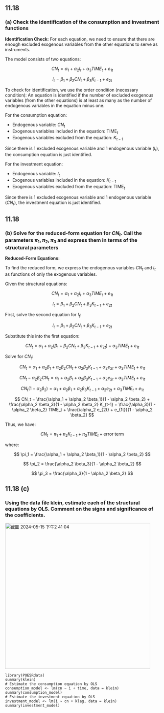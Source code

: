 ## 11.18 
### (a) Check the identification of the consumption and investment functions

**Identification Check:** For each equation, we need to ensure that there are enough excluded exogenous variables from the other equations to serve as instruments.

The model consists of two equations:

$$
CN_t = \alpha_1 + \alpha_2 I_t + \alpha_3 TIME_t + e_{1t}
$$

$$
I_t = \beta_1 + \beta_2 CN_t + \beta_3 K_{t-1} + e_{2t}
$$

To check for identification, we use the order condition (necessary condition): An equation is identified if the number of excluded exogenous variables (from the other equations) is at least as many as the number of endogenous variables in the equation minus one.

For the consumption equation:

-   Endogenous variable: $CN_t$
-   Exogenous variables included in the equation: $\text{TIME}_t$
-   Exogenous variables excluded from the equation: $K_{t-1}$

Since there is 1 excluded exogenous variable and 1 endogenous variable ($I_t$), the consumption equation is just identified.

For the investment equation:

-   Endogenous variable: $I_t$
-   Exogenous variables included in the equation: $K_{t-1}$
-   Exogenous variables excluded from the equation: $\text{TIME}_t$

Since there is 1 excluded exogenous variable and 1 endogenous variable ($CN_t$), the investment equation is just identified.

## 11.18 
### (b) Solve for the reduced-form equation for $CN_t$. Call the parameters $\pi_1, \pi_2, \pi_3$ and express them in terms of the structural parameters

**Reduced-Form Equations:**

To find the reduced form, we express the endogenous variables $CN_t$ and $I_t$ as functions of only the exogenous variables.

Given the structural equations:

$$
CN_t = \alpha_1 + \alpha_2 I_t + \alpha_3 TIME_t + e_{1t}
$$

$$
I_t = \beta_1 + \beta_2 CN_t + \beta_3 K_{t-1} + e_{2t}
$$

First, solve the second equation for $I_t$:

$$
I_t = \beta_1 + \beta_2 CN_t + \beta_3 K_{t-1} + e_{2t}
$$

Substitute this into the first equation:

$$
CN_t = \alpha_1 + \alpha_2 (\beta_1 + \beta_2 CN_t + \beta_3 K_{t-1} + e_{2t}) + \alpha_3 TIME_t + e_{1t}
$$

Solve for $CN_t$:

$$
CN_t = \alpha_1 + \alpha_2 \beta_1 + \alpha_2 \beta_2 CN_t + \alpha_2 \beta_3 K_{t-1} + \alpha_2 e_{2t} + \alpha_3 TIME_t + e_{1t}
$$

$$
CN_t - \alpha_2 \beta_2 CN_t = \alpha_1 + \alpha_2 \beta_1 + \alpha_2 \beta_3 K_{t-1} + \alpha_2 e_{2t} + \alpha_3 TIME_t + e_{1t}
$$

$$
CN_t (1 - \alpha_2 \beta_2) = \alpha_1 + \alpha_2 \beta_1 + \alpha_2 \beta_3 K_{t-1} + \alpha_2 e_{2t} + \alpha_3 TIME_t + e_{1t}
$$

$$
CN_t = \frac{\alpha_1 + \alpha_2 \beta_1}{1 - \alpha_2 \beta_2} + \frac{\alpha_2 \beta_3}{1 - \alpha_2 \beta_2} K_{t-1} + \frac{\alpha_3}{1 - \alpha_2 \beta_2} TIME_t + \frac{\alpha_2 e_{2t} + e_{1t}}{1 - \alpha_2 \beta_2}
$$

Thus, we have:

$$
CN_t = \pi_1 + \pi_2 K_{t-1} + \pi_3 TIME_t + \text{error term}
$$

where:

$$
\pi_1 = \frac{\alpha_1 + \alpha_2 \beta_1}{1 - \alpha_2 \beta_2}
$$

$$
\pi_2 = \frac{\alpha_2 \beta_3}{1 - \alpha_2 \beta_2}
$$

$$
\pi_3 = \frac{\alpha_3}{1 - \alpha_2 \beta_2}
$$

## 11.18 (c)
### Using the data file klein, estimate each of the structural equations by OLS. Comment on the signs and significance of the coefficients.

<img width="474" alt="截圖 2024-05-15 下午2 41 04" src="https://github.com/HWTeng-Course/202402-Financial-Econometrics/assets/67742647/47cafaa3-46a5-43d1-8316-146462c3c780">

```{r}
library(POE5Rdata) 
summary(klein)
# Estimate the consumption equation by OLS 
consumption_model <- lm(cn ~ i + time, data = klein)
summary(consumption_model) 
# Estimate the investment equation by OLS 
investment_model <- lm(i ~ cn + klag, data = klein)
summary(investment_model)
```
